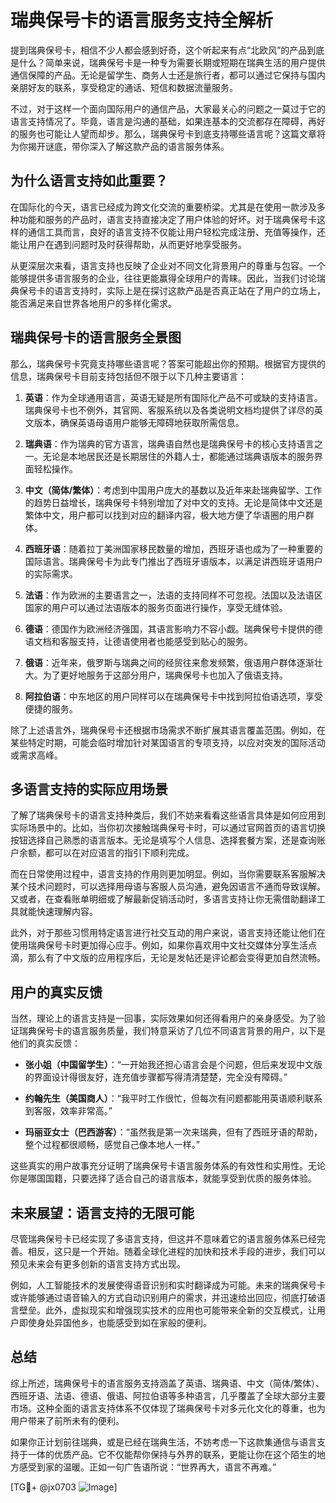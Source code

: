 # 瑞典保号卡的语言服务支持全解析

提到瑞典保号卡，相信不少人都会感到好奇，这个听起来有点“北欧风”的产品到底是什么？简单来说，瑞典保号卡是一种专为需要长期或短期在瑞典生活的用户提供通信保障的产品。无论是留学生、商务人士还是旅行者，都可以通过它保持与国内亲朋好友的联系，享受稳定的通话、短信和数据流量服务。

不过，对于这样一个面向国际用户的通信产品，大家最关心的问题之一莫过于它的语言支持情况了。毕竟，语言是沟通的基础，如果连基本的交流都存在障碍，再好的服务也可能让人望而却步。那么，瑞典保号卡到底支持哪些语言呢？这篇文章将为你揭开谜底，带你深入了解这款产品的语言服务体系。

## 为什么语言支持如此重要？

在国际化的今天，语言已经成为跨文化交流的重要桥梁。尤其是在使用一款涉及多种功能和服务的产品时，语言支持直接决定了用户体验的好坏。对于瑞典保号卡这样的通信工具而言，良好的语言支持不仅能让用户轻松完成注册、充值等操作，还能让用户在遇到问题时及时获得帮助，从而更好地享受服务。

从更深层次来看，语言支持也反映了企业对不同文化背景用户的尊重与包容。一个能够提供多语言服务的企业，往往更能赢得全球用户的青睐。因此，当我们讨论瑞典保号卡的语言支持时，实际上是在探讨这款产品是否真正站在了用户的立场上，能否满足来自世界各地用户的多样化需求。

## 瑞典保号卡的语言服务全景图

那么，瑞典保号卡究竟支持哪些语言呢？答案可能超出你的预期。根据官方提供的信息，瑞典保号卡目前支持包括但不限于以下几种主要语言：

1. **英语**：作为全球通用语言，英语无疑是所有国际化产品不可或缺的支持语言。瑞典保号卡也不例外，其官网、客服系统以及各类说明文档均提供了详尽的英文版本，确保英语母语用户能够无障碍地获取所需信息。

2. **瑞典语**：作为瑞典的官方语言，瑞典语自然也是瑞典保号卡的核心支持语言之一。无论是本地居民还是长期居住的外籍人士，都能通过瑞典语版本的服务界面轻松操作。

3. **中文（简体/繁体）**：考虑到中国用户庞大的基数以及近年来赴瑞典留学、工作的趋势日益增长，瑞典保号卡特别增加了对中文的支持。无论是简体中文还是繁体中文，用户都可以找到对应的翻译内容，极大地方便了华语圈的用户群体。

4. **西班牙语**：随着拉丁美洲国家移民数量的增加，西班牙语也成为了一种重要的国际语言。瑞典保号卡为此专门推出了西班牙语版本，以满足讲西班牙语用户的实际需求。

5. **法语**：作为欧洲的主要语言之一，法语的支持同样不可忽视。法国以及法语区国家的用户可以通过法语版本的服务页面进行操作，享受无缝体验。

6. **德语**：德国作为欧洲经济强国，其语言影响力不容小觑。瑞典保号卡提供的德语文档和客服支持，让德语使用者也能感受到贴心的服务。

7. **俄语**：近年来，俄罗斯与瑞典之间的经贸往来愈发频繁，俄语用户群体逐渐壮大。为了更好地服务于这部分用户，瑞典保号卡也加入了俄语支持。

8. **阿拉伯语**：中东地区的用户同样可以在瑞典保号卡中找到阿拉伯语选项，享受便捷的服务。

除了上述语言外，瑞典保号卡还根据市场需求不断扩展其语言覆盖范围。例如，在某些特定时期，可能会临时增加针对某国语言的专项支持，以应对突发的国际活动或需求高峰。

## 多语言支持的实际应用场景

了解了瑞典保号卡的语言支持种类后，我们不妨来看看这些语言具体是如何应用到实际场景中的。比如，当你初次接触瑞典保号卡时，可以通过官网首页的语言切换按钮选择自己熟悉的语言版本。无论是填写个人信息、选择套餐方案，还是查询账户余额，都可以在对应语言的指引下顺利完成。

而在日常使用过程中，语言支持的作用则更加明显。例如，当你需要联系客服解决某个技术问题时，可以选择用母语与客服人员沟通，避免因语言不通而导致误解。又或者，在查看账单明细或了解最新促销活动时，多语言支持让你无需借助翻译工具就能快速理解内容。

此外，对于那些习惯用特定语言进行社交互动的用户来说，语言支持还能让他们在使用瑞典保号卡时更加得心应手。例如，如果你喜欢用中文社交媒体分享生活点滴，那么有了中文版的应用程序后，无论是发帖还是评论都会变得更加自然流畅。

## 用户的真实反馈

当然，理论上的语言支持是一回事，实际效果如何还得看用户的亲身感受。为了验证瑞典保号卡的语言服务质量，我们特意采访了几位不同语言背景的用户，以下是他们的真实反馈：

- **张小姐（中国留学生）**：“一开始我还担心语言会是个问题，但后来发现中文版的界面设计得很友好，连充值步骤都写得清清楚楚，完全没有障碍。”
  
- **约翰先生（美国商人）**：“我平时工作很忙，但每次有问题都能用英语顺利联系到客服，效率非常高。”

- **玛丽亚女士（巴西游客）**：“虽然我是第一次来瑞典，但有了西班牙语的帮助，整个过程都很顺畅，感觉自己像本地人一样。”

这些真实的用户故事充分证明了瑞典保号卡语言服务体系的有效性和实用性。无论你是哪国国籍，只要选择了适合自己的语言版本，就能享受到优质的服务体验。

## 未来展望：语言支持的无限可能

尽管瑞典保号卡已经实现了多语言支持，但这并不意味着它的语言服务体系已经完善。相反，这只是一个开始。随着全球化进程的加快和技术手段的进步，我们可以预见未来会有更多创新的语言支持方式出现。

例如，人工智能技术的发展使得语音识别和实时翻译成为可能。未来的瑞典保号卡或许能够通过语音输入的方式自动识别用户的需求，并迅速给出回应，彻底打破语言壁垒。此外，虚拟现实和增强现实技术的应用也可能带来全新的交互模式，让用户即使身处异国他乡，也能感受到如在家般的便利。

## 总结

综上所述，瑞典保号卡的语言服务支持涵盖了英语、瑞典语、中文（简体/繁体）、西班牙语、法语、德语、俄语、阿拉伯语等多种语言，几乎覆盖了全球大部分主要市场。这种全面的语言支持体系不仅体现了瑞典保号卡对多元化文化的尊重，也为用户带来了前所未有的便利。

如果你正计划前往瑞典，或是已经在瑞典生活，不妨考虑一下这款集通信与语言支持于一体的优质产品。它不仅能帮你保持与外界的联系，更能让你在这个陌生的地方感受到家的温暖。正如一句广告语所说：“世界再大，语言不再难。”

[TG💪+ @jx0703 ![Image](https://github.com/user-attachments/assets/dbca1d08-cadb-493c-b0ec-ad6f7a83f270)]